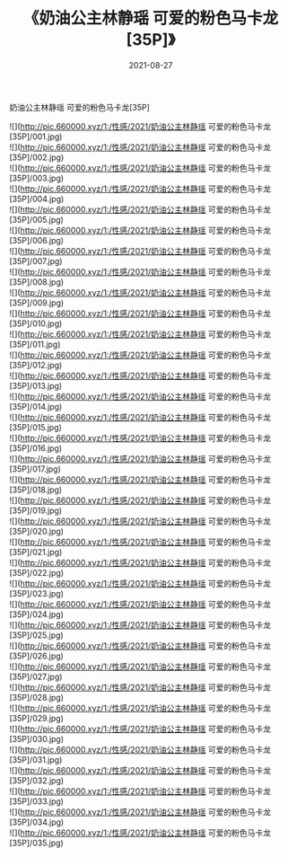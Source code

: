 ﻿---
layout: post
title:  《奶油公主林静瑶 可爱的粉色马卡龙[35P]》
date:   2021-08-27
img: http://pic.660000.xyz/1:/性感/2021/奶油公主林静瑶 可爱的粉色马卡龙[35P]/000.jpg
categories: [美女, 清纯, 唯美]
---

奶油公主林静瑶 可爱的粉色马卡龙[35P]

  ![](http://pic.660000.xyz/1:/性感/2021/奶油公主林静瑶 可爱的粉色马卡龙[35P]/001.jpg) <br> ![](http://pic.660000.xyz/1:/性感/2021/奶油公主林静瑶 可爱的粉色马卡龙[35P]/002.jpg) <br> ![](http://pic.660000.xyz/1:/性感/2021/奶油公主林静瑶 可爱的粉色马卡龙[35P]/003.jpg) <br> ![](http://pic.660000.xyz/1:/性感/2021/奶油公主林静瑶 可爱的粉色马卡龙[35P]/004.jpg) <br> ![](http://pic.660000.xyz/1:/性感/2021/奶油公主林静瑶 可爱的粉色马卡龙[35P]/005.jpg) <br> ![](http://pic.660000.xyz/1:/性感/2021/奶油公主林静瑶 可爱的粉色马卡龙[35P]/006.jpg) <br> ![](http://pic.660000.xyz/1:/性感/2021/奶油公主林静瑶 可爱的粉色马卡龙[35P]/007.jpg) <br> ![](http://pic.660000.xyz/1:/性感/2021/奶油公主林静瑶 可爱的粉色马卡龙[35P]/008.jpg) <br> ![](http://pic.660000.xyz/1:/性感/2021/奶油公主林静瑶 可爱的粉色马卡龙[35P]/009.jpg) <br> ![](http://pic.660000.xyz/1:/性感/2021/奶油公主林静瑶 可爱的粉色马卡龙[35P]/010.jpg) <br> ![](http://pic.660000.xyz/1:/性感/2021/奶油公主林静瑶 可爱的粉色马卡龙[35P]/011.jpg) <br> ![](http://pic.660000.xyz/1:/性感/2021/奶油公主林静瑶 可爱的粉色马卡龙[35P]/012.jpg) <br> ![](http://pic.660000.xyz/1:/性感/2021/奶油公主林静瑶 可爱的粉色马卡龙[35P]/013.jpg) <br> ![](http://pic.660000.xyz/1:/性感/2021/奶油公主林静瑶 可爱的粉色马卡龙[35P]/014.jpg) <br> ![](http://pic.660000.xyz/1:/性感/2021/奶油公主林静瑶 可爱的粉色马卡龙[35P]/015.jpg) <br> ![](http://pic.660000.xyz/1:/性感/2021/奶油公主林静瑶 可爱的粉色马卡龙[35P]/016.jpg) <br> ![](http://pic.660000.xyz/1:/性感/2021/奶油公主林静瑶 可爱的粉色马卡龙[35P]/017.jpg) <br> ![](http://pic.660000.xyz/1:/性感/2021/奶油公主林静瑶 可爱的粉色马卡龙[35P]/018.jpg) <br> ![](http://pic.660000.xyz/1:/性感/2021/奶油公主林静瑶 可爱的粉色马卡龙[35P]/019.jpg) <br> ![](http://pic.660000.xyz/1:/性感/2021/奶油公主林静瑶 可爱的粉色马卡龙[35P]/020.jpg) <br> ![](http://pic.660000.xyz/1:/性感/2021/奶油公主林静瑶 可爱的粉色马卡龙[35P]/021.jpg) <br> ![](http://pic.660000.xyz/1:/性感/2021/奶油公主林静瑶 可爱的粉色马卡龙[35P]/022.jpg) <br> ![](http://pic.660000.xyz/1:/性感/2021/奶油公主林静瑶 可爱的粉色马卡龙[35P]/023.jpg) <br> ![](http://pic.660000.xyz/1:/性感/2021/奶油公主林静瑶 可爱的粉色马卡龙[35P]/024.jpg) <br> ![](http://pic.660000.xyz/1:/性感/2021/奶油公主林静瑶 可爱的粉色马卡龙[35P]/025.jpg) <br> ![](http://pic.660000.xyz/1:/性感/2021/奶油公主林静瑶 可爱的粉色马卡龙[35P]/026.jpg) <br> ![](http://pic.660000.xyz/1:/性感/2021/奶油公主林静瑶 可爱的粉色马卡龙[35P]/027.jpg) <br> ![](http://pic.660000.xyz/1:/性感/2021/奶油公主林静瑶 可爱的粉色马卡龙[35P]/028.jpg) <br> ![](http://pic.660000.xyz/1:/性感/2021/奶油公主林静瑶 可爱的粉色马卡龙[35P]/029.jpg) <br> ![](http://pic.660000.xyz/1:/性感/2021/奶油公主林静瑶 可爱的粉色马卡龙[35P]/030.jpg) <br> ![](http://pic.660000.xyz/1:/性感/2021/奶油公主林静瑶 可爱的粉色马卡龙[35P]/031.jpg) <br> ![](http://pic.660000.xyz/1:/性感/2021/奶油公主林静瑶 可爱的粉色马卡龙[35P]/032.jpg) <br> ![](http://pic.660000.xyz/1:/性感/2021/奶油公主林静瑶 可爱的粉色马卡龙[35P]/033.jpg) <br> ![](http://pic.660000.xyz/1:/性感/2021/奶油公主林静瑶 可爱的粉色马卡龙[35P]/034.jpg) <br> ![](http://pic.660000.xyz/1:/性感/2021/奶油公主林静瑶 可爱的粉色马卡龙[35P]/035.jpg) <br>